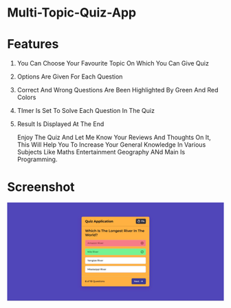 # Multi-Topic-Quiz-App

# Features

1. You Can Choose Your Favourite Topic On Which You Can Give Quiz
2. Options Are Given For Each Question
3. Correct And Wrong Questions Are Been Highlighted By Green And Red Colors
4. TImer Is Set To Solve Each Question In The Quiz
5. Result Is Displayed At The End


   Enjoy The Quiz And Let Me Know Your Reviews And Thoughts On It, This Will Help You To Increase Your General Knowledge In Various Subjects Like Maths Entertainment Geography ANd Main Is Programming.

# Screenshot
![image alt](https://github.com/Yashkolte1/Multi-Topic-Quiz-App/blob/main/quiz%20app.jpg?raw=true)

